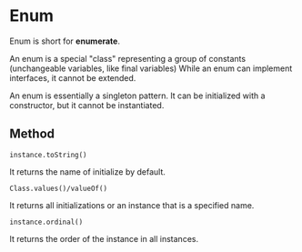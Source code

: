 # Enum

Enum is short for **enumerate**.

An enum is a special "class" representing a group of constants (unchangeable variables, like final variables) While an enum can implement interfaces, it cannot be extended.

An enum is essentially a singleton pattern. It can be initialized with a constructor, but it cannot be instantiated.

## Method

`instance.toString()`

It returns the name of initialize by default. 

`Class.values()/valueOf()`

It returns all initializations or an instance that is a specified name.

`instance.ordinal()`

It returns the order of the instance in all instances.